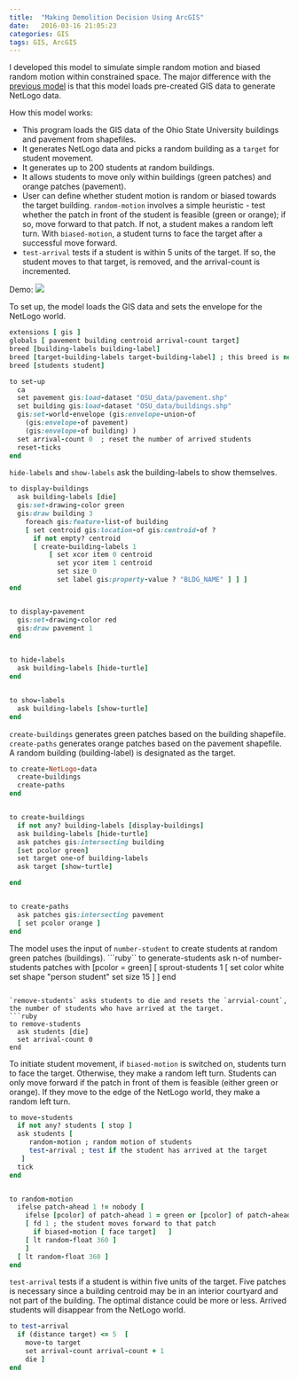 ```yaml
---
title:  "Making Demolition Decision Using ArcGIS"
date:   2016-03-16 21:05:23
categories: GIS
tags: GIS, ArcGIS
---
```

I developed this model to simulate simple random motion and biased random motion within constrained space. The major difference with the [previous model](https://flyingsiying.github.io/2016/netlogo1/) is that this model loads pre-created GIS data to generate NetLogo data.

How this model works:
* This program loads the GIS data of the Ohio State University buildings and pavement from
shapefiles.
* It generates NetLogo data and picks a random building as a `target` for student movement.
* It generates up to 200 students at random buildings.
* It allows students to move only within buildings (green patches) and orange patches (pavement).
* User can define whether student motion is random or biased towards the target building. `random-motion` involves a simple heuristic - test whether the patch in front of the student is feasible (green or orange); if so, move forward to that patch. If not, a student makes a random left turn. With `biased-motion`, a student turns to face the target after a successful move forward.
* `test-arrival` tests if a student is within 5 units of the target. If so, the student moves to that target, is removed, and the arrival-count is incremented.

Demo:
![](/images/demo/osu.gif)


To set up, the model loads the GIS data and sets the envelope for the NetLogo world.
``` ruby
extensions [ gis ]
globals [ pavement building centroid arrival-count target]
breed [building-labels building-label]
breed [target-building-labels target-building-label] ; this breed is not necessarily used in my code
breed [students student]

to set-up
  ca
  set pavement gis:load-dataset "OSU_data/pavement.shp"
  set building gis:load-dataset "OSU_data/buildings.shp"
  gis:set-world-envelope (gis:envelope-union-of
    (gis:envelope-of pavement)
    (gis:envelope-of building) )
  set arrival-count 0  ; reset the number of arrived students
  reset-ticks
end
```

`hide-labels` and `show-labels` ask the building-labels to show themselves.
```ruby
to display-buildings
  ask building-labels [die]
  gis:set-drawing-color green
  gis:draw building 3
    foreach gis:feature-list-of building
    [ set centroid gis:location-of gis:centroid-of ?
      if not empty? centroid
      [ create-building-labels 1
          [ set xcor item 0 centroid
            set ycor item 1 centroid
            set size 0
            set label gis:property-value ? "BLDG_NAME" ] ] ]
end


to display-pavement
  gis:set-drawing-color red
  gis:draw pavement 1
end


to hide-labels
  ask building-labels [hide-turtle]
end


to show-labels
  ask building-labels [show-turtle]
end
```

`create-buildings` generates green patches based on the building shapefile. `create-paths` generates orange patches based on the pavement shapefile. A random building (building-label) is designated as the target.

```ruby
to create-NetLogo-data
  create-buildings
  create-paths
end


to create-buildings
  if not any? building-labels [display-buildings]
  ask building-labels [hide-turtle]
  ask patches gis:intersecting building
  [set pcolor green]
  set target one-of building-labels
  ask target [show-turtle]

end


to create-paths
  ask patches gis:intersecting pavement
  [ set pcolor orange ]
end
```

The model uses the input of `number-student` to create students at random green patches (buildings).
```ruby``
to generate-students
  ask n-of number-students patches with [pcolor = green]
  [ sprout-students 1 [
      set color white
      set shape "person student"
      set size 15 ]
  ]
end
```

`remove-students` asks students to die and resets the `arrvial-count`, the number of students who have arrived at the target.
```ruby
to remove-students
  ask students [die]
  set arrival-count 0
end
```

To initiate student movement, if `biased-motion` is switched on, students turn to face the target. Otherwise, they make a random left turn. Students can only move forward if the patch in front of them is feasible (either green or orange). If they move to the edge of the NetLogo world, they make a random left turn.
```ruby
to move-students
  if not any? students [ stop ]
  ask students [
     random-motion ; random motion of students
     test-arrival ; test if the student has arrived at the target
   ]
  tick
end


to random-motion
  ifelse patch-ahead 1 != nobody [  
    ifelse [pcolor] of patch-ahead 1 = green or [pcolor] of patch-ahead 1 = orange
    [ fd 1 ; the student moves forward to that patch
      if biased-motion [ face target]   ]   
    [ lt random-float 360 ]
    ]
  [ lt random-float 360 ]
end
```

`test-arrival` tests if a student is within five units of the target. Five patches is necessary since a building centroid may be in an interior courtyard and not part of the building. The optimal distance could be more or less. Arrived students will disappear from the NetLogo world.

```ruby
to test-arrival
  if (distance target) <= 5  [
    move-to target
    set arrival-count arrival-count + 1
    die ]
end
```

